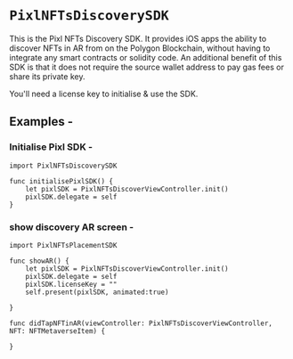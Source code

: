 # ``PixlNFTsDiscoverySDK``

This is the Pixl NFTs Discovery SDK. It provides iOS apps the ability to discover NFTs in AR from on the Polygon Blockchain, without having to integrate any smart contracts or solidity code.
An additional benefit of this SDK is that it does not require the source wallet address to pay gas fees or share its private key.

You'll need a license key to initialise & use the SDK.

## Examples -

### Initialise Pixl SDK -
```
import PixlNFTsDiscoverySDK

func initialisePixlSDK() {
    let pixlSDK = PixlNFTsDiscoverViewController.init()
    pixlSDK.delegate = self
}
```

### show discovery AR screen -
```
import PixlNFTsPlacementSDK

func showAR() {
    let pixlSDK = PixlNFTsDiscoverViewController.init()
    pixlSDK.delegate = self
    pixlSDK.licenseKey = ""
    self.present(pixlSDK, animated:true)

}

func didTapNFTinAR(viewController: PixlNFTsDiscoverViewController, NFT: NFTMetaverseItem) {

}
```
